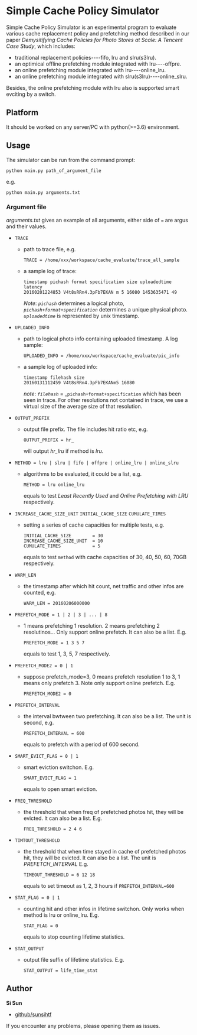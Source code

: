 # Simple Cache Policy Simulator

Simple Cache Policy Simulator is an experimental program to evaluate various cache replacement policy and prefetching method described in our paper _Demysitifying Cache Policies for Photo Stores at Scale: A Tencent Case Study_, which includes:

* traditional replacement policies----fifo, lru and slru(s3lru).
* an optimical offline prefetching module integrated with lru----offpre.
* an online prefetching module integrated with lru----online_lru.
* an online prefetching module integrated with slru(s3lru)----online_slru.

Besides, the online prefetching module with lru also is supported smart evciting by a switch.

## Platform

It should be worked on any server/PC with python(>=3.6) environment.

## Usage

The simulator can be run from the command prompt:

```shell
python main.py path_of_argument_file
```

e.g.

```shell
python main.py arguments.txt
```

### Argument file

_arguments.txt_ gives an example of all arguments, either side of `=` are argus and their values.

* `TRACE`
  * path to trace file, e.g.

        TRACE = /home/xxx/workspace/cache_evaluate/trace_all_sample
  * a sample log of trace:

        timestamp pichash format specification size uploadedtime latency
        20160201224853 V4t8sRRn4.3pFb7EKAN m 5 16080 1453635471 49
    _Note_: _`pichash`_ determines a logical photo, _`pichash+format+specification`_ determines a unique physical photo. _`uploadedtime`_ is represented by unix timestamp.

* `UPLOADED_INFO`
  * path to logical photo info containing uploaded timestamp. A log sample:

        UPLOADED_INFO = /home/xxx/workspace/cache_evaluate/pic_info
  * a sample log of uploaded info:

        timestamp filehash size
        20160131112459 V4t8sRRn4.3pFb7EKANm5 16080
    _note_: _`filehash`_ = _`pichash+format+specification` which has been seen in trace. For other resolutions not contained in trace, we use a virtual size of the average size of that resolution.

* `OUTPUT_PREFIX`
  * output file prefix. The file includes hit ratio etc, e.g.

        OUTPUT_PREFIX = hr_
    will output _hr_lru_ if method is _lru_.

* `METHOD = lru | slru | fifo | offpre | online_lru | online_slru`
  * algorithms to be evaluated, it could be a list, e.g.

        METHOD = lru online_lru
    equals to test _Least Recently Used_ and _Online Prefetching with LRU_ respectively.

* `INCREASE_CACHE_SIZE_UNIT` `INITIAL_CACHE_SIZE` `CUMULATE_TIMES`
  * setting a series of cache capacities for multiple tests, e.g.

        INITIAL_CACHE_SIZE        = 30
        INCREASE_CACHE_SIZE_UNIT  = 10
        CUMULATE_TIMES            = 5
    equals to test `method` with cache capacities of 30, 40, 50, 60, 70GB respectively.

* `WARM_LEN`
  * the timestamp after which hit count, net traffic and other infos are counted, e.g.

        WARM_LEN = 20160206000000

* `PREFETCH_MODE = 1 | 2 | 3 | ... | 8`
  * 1 means prefetching 1 resolution. 2 means prefetching 2 resolutinos... Only support online prefetch. It can also be a list. E.g.

        PREFETCH_MODE = 1 3 5 7
    equals to test 1, 3, 5, 7 respectively.

* `PREFETCH_MODE2 = 0 | 1`
  * suppose prefetch_mode=3, 0 means prefetch resolution 1 to 3, 1 means only prefetch 3. Note only support online prefetch. E.g.

        PREFETCH_MODE2 = 0

* `PREFETCH_INTERVAL`
  * the interval bwtween two prefetching. It can also be a list. The unit is second, e.g.

        PREFETCH_INTERVAL = 600
    equals to prefetch with a period of 600 second.

* `SMART_EVICT_FLAG = 0 | 1`
  * smart eviction switchon. E.g.

        SMART_EVICT_FLAG = 1
    equals to open smart eviction.

* `FREQ_THRESHOLD`
  * the threshold that when freq of prefetched photos hit, they will be evicted. It can also be a list. E.g.

        FREQ_THRESHOLD = 2 4 6

* `TIMTOUT_THRESHOLD`
  * the threshold that when time stayed in cache of prefetched photos hit, they will be evicted. It can also be a list. The unit is _PREFETCH_INTERVAL_ E.g.

        TIMEOUT_THRESHOLD = 6 12 18
    equals to set timeout as 1, 2, 3 hours if `PREFETCH_INTERVAL=600`

* `STAT_FLAG = 0 | 1`
  * counting hit and other infos in lifetime switchon. Only works when method is lru or online_lru. E.g.

        STAT_FLAG = 0
    equals to stop counting lifetime statistics.

* `STAT_OUTPUT`
  * output file suffix of lifetime statistics. E.g.

        STAT_OUTPUT = life_time_stat

## Author

**Si Sun**

* [github/sunsihtf](https://github.com/sunsihtf)

If you encounter any problems, please opening them as issues.
